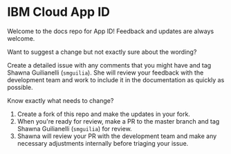 # IBM Cloud App ID

Welcome to the docs repo for App ID! Feedback and updates are always welcome.









Want to suggest a change but not exactly sure about the wording?

Create a detailed issue with any comments that you might have and tag Shawna Guilianelli (`smguilia`). She will review your feedback with the development team and work to include it in the documentation as quickly as possible.

Know exactly what needs to change?

1. Create a fork of this repo and make the updates in your fork.
2. When you're ready for review, make a PR to the master branch and tag Shawna Guilianelli (`smguilia`) for review.
3. Shawna will review your PR with the development team and make any necessary adjustments internally before triaging your issue.



